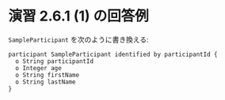 # 演習 2.6.1 (1) の回答例

`SampleParticipant` を次のように書き換える:

```text
participant SampleParticipant identified by participantId {
  o String participantId
  o Integer age
  o String firstName
  o String lastName
}
```

